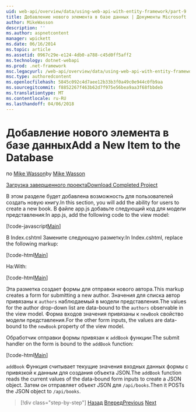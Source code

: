 ```yaml
---
uid: web-api/overview/data/using-web-api-with-entity-framework/part-9
title: Добавление нового элемента в базе данных | Документы Microsoft
author: MikeWasson
description: ''
ms.author: aspnetcontent
manager: wpickett
ms.date: 06/16/2014
ms.topic: article
ms.assetid: 0967c29e-e124-4db0-a788-c45d0ff5aff2
ms.technology: dotnet-webapi
ms.prod: .net-framework
msc.legacyurl: /web-api/overview/data/using-web-api-with-entity-framework/part-9
msc.type: authoredcontent
ms.openlocfilehash: 5845c092c4d7aee12b33b3f0a49c0e944c0fb9aa
ms.sourcegitcommit: f8852267f463b62d7f975e56bea9aa3f68fbbdeb
ms.translationtype: MT
ms.contentlocale: ru-RU
ms.lasthandoff: 04/06/2018
---
```

<a name="add-a-new-item-to-the-database"></a><span data-ttu-id="ef60f-102">Добавление нового элемента в базе данных</span><span class="sxs-lookup"><span data-stu-id="ef60f-102">Add a New Item to the Database</span></span>
====================
<span data-ttu-id="ef60f-103">по [Mike Wasson](https://github.com/MikeWasson)</span><span class="sxs-lookup"><span data-stu-id="ef60f-103">by [Mike Wasson](https://github.com/MikeWasson)</span></span>

[<span data-ttu-id="ef60f-104">Загрузка завершенного проекта</span><span class="sxs-lookup"><span data-stu-id="ef60f-104">Download Completed Project</span></span>](https://github.com/MikeWasson/BookService)

<span data-ttu-id="ef60f-105">В этом разделе будет добавлена возможность для пользователей создать новую книгу.</span><span class="sxs-lookup"><span data-stu-id="ef60f-105">In this section, you will add the ability for users to create a new book.</span></span> <span data-ttu-id="ef60f-106">В файле app.js добавьте следующий код для модели представления:</span><span class="sxs-lookup"><span data-stu-id="ef60f-106">In app.js, add the following code to the view model:</span></span>

[!code-javascript[Main](part-9/samples/sample1.js)]

<span data-ttu-id="ef60f-107">В Index.cshtml Замените следующую разметку:</span><span class="sxs-lookup"><span data-stu-id="ef60f-107">In Index.cshtml, replace the following markup:</span></span>

[!code-html[Main](part-9/samples/sample2.html)]

<span data-ttu-id="ef60f-108">На:</span><span class="sxs-lookup"><span data-stu-id="ef60f-108">With:</span></span>

[!code-html[Main](part-9/samples/sample3.html)]

<span data-ttu-id="ef60f-109">Эта разметка создает формы для отправки нового автора.</span><span class="sxs-lookup"><span data-stu-id="ef60f-109">This markup creates a form for submitting a new author.</span></span> <span data-ttu-id="ef60f-110">Значения для списка автор привязаны к `authors` наблюдаемый в модели представления.</span><span class="sxs-lookup"><span data-stu-id="ef60f-110">The values for the author drop-down list are data-bound to the `authors` observable in the view model.</span></span> <span data-ttu-id="ef60f-111">Форма входов значения привязаны к `newBook` свойство модели представления.</span><span class="sxs-lookup"><span data-stu-id="ef60f-111">For the other form inputs, the values are data-bound to the `newBook` property of the view model.</span></span>

<span data-ttu-id="ef60f-112">Обработчик отправки формы привязан к `addBook` функции:</span><span class="sxs-lookup"><span data-stu-id="ef60f-112">The submit handler on the form is bound to the `addBook` function:</span></span>

[!code-html[Main](part-9/samples/sample4.html)]

<span data-ttu-id="ef60f-113">`addBook` Функция считывает текущие значения входных данных формы с привязкой к данным для создания объекта JSON.</span><span class="sxs-lookup"><span data-stu-id="ef60f-113">The `addBook` function reads the current values of the data-bound form inputs to create a JSON object.</span></span> <span data-ttu-id="ef60f-114">Затем он отправляет объект JSON для `/api/books`.</span><span class="sxs-lookup"><span data-stu-id="ef60f-114">Then it POSTs the JSON object to `/api/books`.</span></span>

> [!div class="step-by-step"]
> <span data-ttu-id="ef60f-115">[Назад](part-8.md)
> [Вперед](part-10.md)</span><span class="sxs-lookup"><span data-stu-id="ef60f-115">[Previous](part-8.md)
[Next](part-10.md)</span></span>
